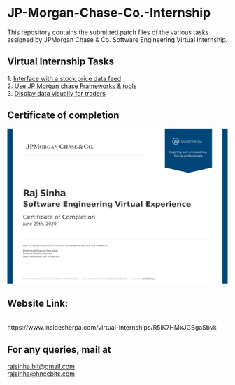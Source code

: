 # JP-Morgan-Chase-Co.-Internship

This repository contains the submitted patch files of the various tasks assigned by JPMorgan Chase & Co. Software Engineering Virtual Internship.

<h2> Virtual Internship Tasks </h2>
1. <a href = "https://in.insidesherpa.com/modules/R5iK7HMxJGBgaSbvk/gtAhtcvke9AFCzqME"> Interface with a stock price data feed </a> 
<br>
2. <a href = "https://in.insidesherpa.com/virtual-internships/R5iK7HMxJGBgaSbvk"> Use JP Morgan chase Frameworks & tools </a>
<br>
3. <a href = "https://in.insidesherpa.com/modules/R5iK7HMxJGBgaSbvk/EbtbrgmwKbgqcXyGt "> Display data visually for traders  </a>


<h2> Certificate of completion </h2>
<img src="https://github.com/RajSinha77/JP-Morgan-Chase-Co.-Internship/blob/master/CERTIFICATE%20JP%20MORGAN%20CHASE%20%26%20CO.jpg" alt="Certificate image">
<h2>Website Link:</h2> <br>
https://www.insidesherpa.com/virtual-internships/R5iK7HMxJGBgaSbvk

<h2> For any queries, mail at </h2>
<a href="mailto:rajsinha.bit@gmail.com" style="text-transform: lowercase;">rajsinha.bit@gmail.com <br> rajsinha@hnccbits.com</a>
